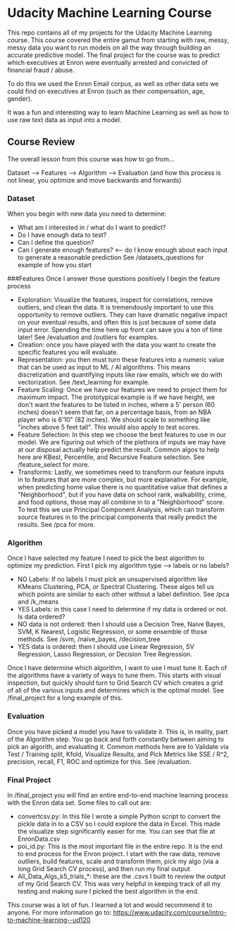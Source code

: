# Udacity Machine Learning Course
This repo contains all of my projects for the Udacity Machine Learning course.
This course covered the entire gamut from starting with raw, messy, messy data
you want to run models on all the way through building an accurate predictive model.
The final project for the course was to predict which executives at Enron were
eventually arrested and convicted of financial fraud / abuse.

To do this we used the Enron Email corpus, as well as other data sets we could
find on executives at Enron (such as their compensation, age, gender).

It was a fun and interesting way to learn Machine Learning as well as how to use
raw text data as input into a model.

## Course Review
The overall lesson from this course was how to go from...

Dataset --> Features --> Algorithm --> Evaluation
(and how this process is not linear, you optimize and move backwards and forwards)

### Dataset
When you begin with new data you need to determine:
* What am I interested in / what do I want to predict?
* Do I have enough data to test?
* Can I define the question?
* Can I generate enough features? <-- do I know enough about each input to generate a reasonable prediction
See /datasets_questions for example of how you start

###Features
Once I answer those questions positively I begin the feature process
* Exploration: Visualize the features, inspect for correlations, remove outliers, and clean the data. It is tremendously important to use this opportunity to remove outliers. They can have dramatic negative impact on your eventual results, and often this is just because of some data input error. Spending the time here up front can save you a ton of time later! See /evaluation and /outliers for examples.
* Creation: once you have played with the data you want to create the specific features you will evaluate.
* Representation: you then must turn these features into a numeric value that can be used as input to ML / AI algorithms. This means discretization and quantifying inputs like raw emails, which we do with vectorization. See /text_learning for example.
* Feature Scaling: Once we have our features we need to project them for maximum impact. The prototypical example is if we have height, we don't want the features to be listed in inches, where a 5' person (60 inches) doesn't seem that far, on a percentage basis, from an NBA player who is 6'10" (82 inches). We should scale to something like "inches above 5 feet tall". This would also apply to test scores.
* Feature Selection: In this step we choose the best features to use in our model. We are figuring out which of the plethora of inputs we may have at our disposal actually help predict the result. Common algos to help here are KBest, Percentile, and Recursive Feature selection. See /feature_select for more.
* Transforms: Lastly, we sometimes need to transform our feature inputs in to features that are more complex, but more explanative. For example, when predicting home value there is no quantitative value that defines a "Neighborhood", but if you have data on school rank, walkability, crime, and food options, those may all combine in to a "Neighborhood" score. To test this we use Principal Component Analysis, which can transform source features in to the principal components that really predict the results. See /pca for more.

### Algorithm
Once I have selected my feature I need to pick the best algorithm to optimize my prediction.
First I pick my algorithm type --> labels or no labels?
* NO Labels: If no labels I must pick an unsupervised algorithm like KMeans Clustering, PCA, or Spectral Clustering. These algos tell us which points are similar to each other without a label definition. See /pca and /k_means
* YES Labels: in this case I need to determine if my data is ordered or not.
Is data ordered?
* NO data is not ordered: then I should use a Decision Tree, Naive Bayes, SVM, K Nearest, Logistic Regression, or some ensemble of those methods. See /svm, /naive_bayes, /decision_tree
* YES data is ordered: then I should use Linear Regression, SV Regression, Lasso Regression, or Decision Tree Regression.

Once I have determine which algorithm, I want to use I must tune it. Each of the algorithms have a variety of ways to tune them. This starts with visual inspection, but quickly should turn to Grid Search CV which creates a grid of all of the various inputs and determines which is the optimal model. See /final_project for a long example of this.

### Evaluation
Once you have picked a model you have to validate it. This is, in reality, part of the Algorithm step. You go back and forth constantly between aiming to pick an algorith, and evaluating it. Common methods here are to Validate via Test / Training split, Kfold, Visualize Results, and Pick Metrics like SSE / R^2, precision, recall, F1, ROC and optimize for this. See /evaluation.

### Final Project
In /final_project you will find an entire end-to-end machine learning process with the Enron data set. Some files to call out are:
* convertcsv.py: In this file I wrote a simple Python script to convert the pickle data in to a CSV so I could explore the data in Excel. This made the visualize step significantly easier for me. You can see that file at EnronData.csv
* poi_id.py: This is the most important file in the entire repo. It is the end to end process for the Enron project. I start with the raw data, remove outliers, build features, scale and transform them, pick my algo (via a long Grid Search CV process), and then run my final output
* All_Data_Algs_k5_trials_*: these are the .csvs I built to review the output of my Grid Search CV. This was very helpful in keeping track of all my testing and making sure I picked the best algorithm in the end.

This course was a lot of fun. I learned a lot and would recommend it to anyone. For more information go to: https://www.udacity.com/course/intro-to-machine-learning--ud120
